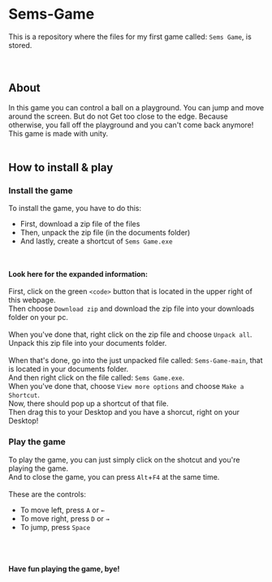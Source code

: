# Sems-Game
This is a repository where the files for my first game called: `Sems Game`, is stored.
<br><br><br>

## About
In this game you can control a ball on a playground. You can jump and move around the screen. But do not Get too close to the edge. Because otherwise, you fall off the playground and you can't come back anymore!
<br>
This game is made with unity.
<br><br>
## How to install & play
### Install the game
To install the game, you have to do this:
- First, download a zip file of the files
- Then, unpack the zip file (in the documents folder)
- And lastly, create a shortcut of `Sems Game.exe`

<br><br>
**Look here for the expanded information:**
<br><br>
First, click on the green `<code>` button that is located in the upper right of this webpage.
<br>
Then choose `Download zip` and download the zip file into your downloads folder on your pc.
<br><br>
When you've done that, right click on the zip file and choose `Unpack all`.
<br>
Unpack this zip file into your documents folder.
<br><br>
When that's done, go into the just unpacked file called: `Sems-Game-main`, that is located in your documents folder.
<br>
And then right click on the file called: `Sems Game.exe`.
<br>
When you've done that, choose `View more options` and choose `Make a Shortcut`.
<br>
Now, there should pop up a shortcut of that file.
<br>
Then drag this to your Desktop and you have a shorcut, right on your Desktop!
### Play the game
To play the game, you can just simply click on the shotcut and you're playing the game.
<br>
And to close the game, you can press `Alt`+`F4` at the same time.
<br><br>
These are the controls:
- To move left, press `A` or `←`
- To move right, press `D` or `→`
- To jump, press `Space`


<br><br><br>
**Have fun playing the game, bye!**
